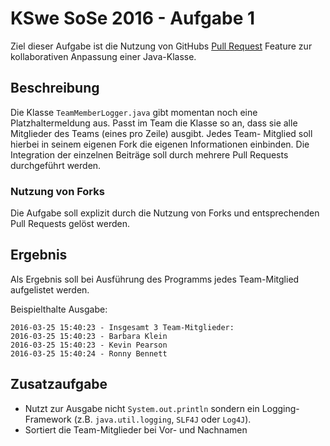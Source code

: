# KSwe SoSe 2016 - Aufgabe 1

Ziel dieser Aufgabe ist die Nutzung von GitHubs [Pull Request](https://help.github.com/articles/using-pull-requests/)
Feature zur kollaborativen Anpassung einer Java-Klasse.

## Beschreibung

Die Klasse `TeamMemberLogger.java` gibt momentan noch eine
Platzhaltermeldung aus. Passt im Team die Klasse so an, dass sie
alle Mitglieder des Teams (eines pro Zeile) ausgibt. Jedes Team-
Mitglied soll hierbei in seinem eigenen Fork die eigenen
Informationen einbinden. Die Integration der einzelnen Beiträge
soll durch mehrere Pull Requests durchgeführt werden.

### Nutzung von Forks

Die Aufgabe soll explizit durch die Nutzung von Forks und entsprechenden
Pull Requests gelöst werden.

## Ergebnis

Als Ergebnis soll bei Ausführung des Programms jedes Team-Mitglied
aufgelistet werden.

Beispielthalte Ausgabe:

```
2016-03-25 15:40:23 - Insgesamt 3 Team-Mitglieder:
2016-03-25 15:40:23 - Barbara Klein
2016-03-25 15:40:23 - Kevin Pearson
2016-03-25 15:40:24 - Ronny Bennett
```

## Zusatzaufgabe

* Nutzt zur Ausgabe nicht `System.out.println` sondern ein
Logging-Framework (z.B. `java.util.logging`, `SLF4J` oder
`Log4J`).
* Sortiert die Team-Mitglieder bei Vor- und Nachnamen
